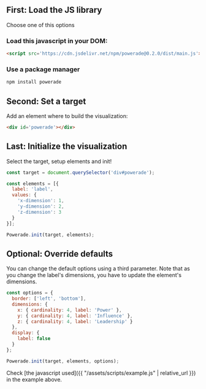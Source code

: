 <div id='powerade'></div>

## First: Load the JS library

Choose one of this options

### Load this javascript in your DOM:

```html
<script src='https://cdn.jsdelivr.net/npm/powerade@0.2.0/dist/main.js'></script>
```

### Use a package manager

```sh
npm install powerade
```


## Second: Set a target

Add an element where to build the visualization:

```html
<div id='powerade'></div>
```

## Last: Initialize the visualization

Select the target, setup elements and init!

```javascript
const target = document.querySelector('div#powerade');

const elements = [{
  label: 'label',
  values: {
    'x-dimension': 1,
    'y-dimension': 2,
    'z-dimension': 3
  }
}];

Powerade.init(target, elements);
```

## Optional: Override defaults

You can change the default options using a third parameter. Note that as you change the label's dimensions, you have to update the element's dimensions.

```javascript
const options = {
  border: ['left', 'bottom'],
  dimensions: {
    x: { cardinality: 4, label: 'Power' },
    y: { cardinality: 4, label: 'Influence' },
    z: { cardinality: 4, label: 'Leadership' }
  },
  display: {
    label: false
  }
};

Powerade.init(target, elements, options);
```

Check [the javascript used]({{ "/assets/scripts/example.js" | relative_url }}) in the example above.

<script src='https://cdn.jsdelivr.net/npm/powerade@0.2.0/dist/main.js'></script>
<script src='{{ "/assets/scripts/example.js" | relative_url }}'></script>
